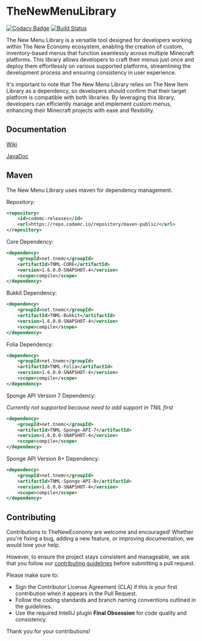 # TheNewMenuLibrary

[![Codacy Badge](https://app.codacy.com/project/badge/Grade/a4759b6313274de3b27108c0de5987fd)](https://www.codacy.com/gh/TheNewEconomy/TNML/dashboard?utm_source=github.com&amp;utm_medium=referral&amp;utm_content=TheNewEconomy/TNML&amp;utm_campaign=Badge_Grade)
[![Build Status](https://ci.codemc.io/job/creatorfromhell/job/TheNewMenuLibrary/badge/icon)](https://ci.codemc.io/job/creatorfromhell/job/TheNewMenuLibrary/)

The New Menu Library is a versatile tool designed for developers working within The New Economy ecosystem, enabling the creation of custom, inventory-based menus that function seamlessly across multiple Minecraft platforms. This library allows developers to craft their menus just once and deploy them effortlessly on various supported platforms, streamlining the development process and ensuring consistency in user experience.

It's important to note that The New Menu Library relies on The New Item Library as a dependency, so developers should confirm that their target platform is compatible with both libraries. By leveraging this library, developers can efficiently manage and implement custom menus, enhancing their Minecraft projects with ease and flexibility.

## Documentation

[Wiki](https://github.com/TheNewEconomy/TNML/wiki/)

[JavaDoc](https://tnemc.net/jd/tnml)

## Maven
The New Menu Library uses maven for dependency management.

Repository:
```XML
<repository>
    <id>codemc-releases</id>
    <url>https://repo.codemc.io/repository/maven-public/</url>
</repository>
```

Core Dependency:
```XML
<dependency>
    <groupId>net.tnemc</groupId>
    <artifactId>TNML-CORE</artifactId>
    <version>1.6.0.0-SNAPSHOT-4</version>
    <scope>compile</scope>
</dependency>
```

Bukkit Dependency:
```XML
<dependency>
    <groupId>net.tnemc</groupId>
    <artifactId>TNML-Bukkit</artifactId>
    <version>1.6.0.0-SNAPSHOT-4</version>
    <scope>compile</scope>
</dependency>
```

Folia Dependency:
```XML
<dependency>
    <groupId>net.tnemc</groupId>
    <artifactId>TNML-Folia</artifactId>
    <version>1.6.0.0-SNAPSHOT-4</version>
    <scope>compile</scope>
</dependency>
```

Sponge API Version 7 Dependency:

*Currently not supported because need to add support in TNIL first*

```XML
<dependency>
    <groupId>net.tnemc</groupId>
    <artifactId>TNML-Sponge-API-7</artifactId>
    <version>1.6.0.0-SNAPSHOT-4</version>
    <scope>compile</scope>
</dependency>
```

Sponge API Version 8+ Dependency:

```XML
<dependency>
    <groupId>net.tnemc</groupId>
    <artifactId>TNML-Sponge-API-8</artifactId>
    <version>1.6.0.0-SNAPSHOT-4</version>
    <scope>compile</scope>
</dependency>
```

## Contributing

Contributions to TheNewEconomy are welcome and encouraged! Whether you're fixing a bug, adding a new feature, or improving documentation, we would love your help.

However, to ensure the project stays consistent and manageable, we ask that you follow our [contributing guidelines](.contributing/contributing.md) before submitting a pull request.

Please make sure to:

- Sign the Contributor License Agreement (CLA) if this is your first contribution when it appears in the Pull Request.
- Follow the coding standards and branch naming conventions outlined in the guidelines.
- Use the required IntelliJ plugin **Final Obsession** for code quality and consistency.

Thank you for your contributions!
